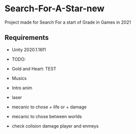 # Search-For-A-Star-new
Project made for Search For a start of Grade in Games in 2021

## Requirements

* Unity 2020.1.16f1


* TODO:
* Gold and Heart: TEST
* Musics
* Intro anim
* laser
* mecanic to chose + life or + damage
* mecanic to chose between worlds
* check colision damage player and enmeys